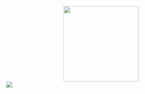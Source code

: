 <div align="center">
<img src="https://media.giphy.com/media/mTPjPA6SSXgTsnZ1Dh/giphy.gif" width="200"/>
</div>

<a href="https://www.linkedin.com/in/aristotelis-tsampasidis-705505158/" target="blank">
<img src="https://shields.io/badge/LinkedIn-blue?Logo"/>
</a>
